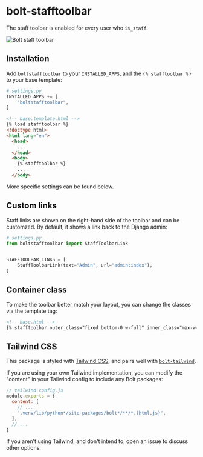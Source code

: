 # bolt-stafftoolbar

The staff toolbar is enabled for every user who `is_staff`.

![Bolt staff toolbar](https://user-images.githubusercontent.com/649496/213781915-a2094f54-99b8-4a05-a36e-dee107405229.png)

## Installation

Add `boltstafftoolbar` to your `INSTALLED_APPS`,
and the `{% stafftoolbar %}` to your base template:

```python
# settings.py
INSTALLED_APPS += [
    "boltstafftoolbar",
]
```

```html
<!-- base.template.html -->
{% load stafftoolbar %}
<!doctype html>
<html lang="en">
  <head>
    ...
  </head>
  <body>
    {% stafftoolbar %}
    ...
  </body>
```

More specific settings can be found below.


## Custom links

Staff links are shown on the right-hand side of the toolbar and can be customzed.
By default, it shows a link back to the Django admin:

```python
# settings.py
from boltstafftoolbar import StaffToolbarLink


STAFFTOOLBAR_LINKS = [
    StaffToolbarLink(text="Admin", url="admin:index"),
]
```

## Container class

To make the toolbar better match your layout,
you can change the classes via the template tag:

```html
<!-- base.html -->
{% stafftoolbar outer_class="fixed bottom-0 w-full" inner_class="max-w-4xl mx-auto" %}
```

## Tailwind CSS

This package is styled with [Tailwind CSS](https://tailwindcss.com/),
and pairs well with [`bolt-tailwind`](https://github.com/boltpackages/bolt-tailwind).

If you are using your own Tailwind implementation,
you can modify the "content" in your Tailwind config to include any Bolt packages:

```js
// tailwind.config.js
module.exports = {
  content: [
    // ...
    ".venv/lib/python*/site-packages/bolt*/**/*.{html,js}",
  ],
  // ...
}
```

If you aren't using Tailwind, and don't intend to, open an issue to discuss other options.
